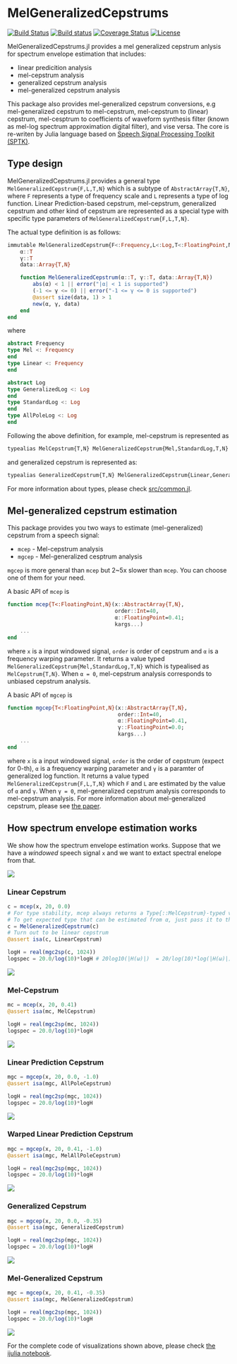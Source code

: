 # MelGeneralizedCepstrums

[![Build Status](https://travis-ci.org/r9y9/MelGeneralizedCepstrums.jl.svg?branch=master)](https://travis-ci.org/r9y9/MelGeneralizedCepstrums.jl)
[![Build status](https://ci.appveyor.com/api/projects/status/gr17ty0m7fagqsh5/branch/master?svg=true)](https://ci.appveyor.com/project/r9y9/melgeneralizedcepstrums-jl/branch/master)
[![Coverage Status](https://coveralls.io/repos/r9y9/MelGeneralizedCepstrums.jl/badge.svg?branch=master)](https://coveralls.io/r/r9y9/MelGeneralizedCepstrums.jl?branch=master)
[![License](http://img.shields.io/badge/license-MIT-brightgreen.svg?style=flat)](LICENSE.md)

MelGeneralizedCepstrums.jl provides a mel generalized cepstrum anlysis for spectrum envelope estimation that includes:

- linear predicition analysis
- mel-cepstrum analysis
- generalized cepstrum analysis
- mel-generalized cepstrum analysis

This package also provides mel-generalized cepstrum conversions, e.g mel-generalized cepstrum to mel-cepstrum, mel-cepstrum to (linear) cepstrum, mel-cesptrum to coefficients of waveform synthesis filter (known as mel-log spectrum approximation digital filter), and vise versa. The core is re-writen by Julia language based on [Speech Signal Processing Toolkit (SPTK)](http://sp-tk.sourceforge.net/).

## Type design

MelGeneralizedCepstrums.jl provides a general type `MelGeneralizedCepstrum{F,L,T,N}` which is a subtype of `AbstractArray{T,N}`, where `F` represents a type of frequency scale and `L` represents a type of log function. Linear Prediction-based cepstrum, mel-cepstrum, generalized cepstrum and other kind of cepstrum are represented as a special type with specific type parameters of `MelGeneralizedCepstrum{F,L,T,N}`.

The actual type definition is as follows:

```julia
immutable MelGeneralizedCepstrum{F<:Frequency,L<:Log,T<:FloatingPoint,N} <: AbstractMelGeneralizedCepstrumArray{F,L,T,N}
    α::T
    γ::T
    data::Array{T,N}

    function MelGeneralizedCepstrum(α::T, γ::T, data::Array{T,N})
        abs(α) < 1 || error("|α| < 1 is supported")
        (-1 <= γ <= 0) || error("-1 <= γ <= 0 is supported")
        @assert size(data, 1) > 1
        new(α, γ, data)
    end
end
```

where

```julia
abstract Frequency
type Mel <: Frequency
end
type Linear <: Frequency
end

abstract Log
type GeneralizedLog <: Log
end
type StandardLog <: Log
end
type AllPoleLog <: Log
end
```

Following the above definition, for example, mel-cepstrum is represented as

```julia
typealias MelCepstrum{T,N} MelGeneralizedCepstrum{Mel,StandardLog,T,N}
```

and generalized cepstrum is represented as:

```julia
typealias GeneralizedCepstrum{T,N} MelGeneralizedCepstrum{Linear,GeneralizedLog,T,N}
```

For more information about types, please check [src/common.jl](src/common.jl).

## Mel-generalized cepstrum estimation

This package provides you two ways to estimate (mel-generalized) cepstrum from a speech signal:

- `mcep` - Mel-cepstrum analysis
- `mgcep` - Mel-generalized cesptrum analysis

`mgcep` is more general than `mcep` but 2~5x slower than `mcep`. You can choose one of them for your need.

A basic API of `mcep` is

```julia
function mcep{T<:FloatingPoint,N}(x::AbstractArray{T,N},
                                  order::Int=40,
                                  α::FloatingPoint=0.41;
                                  kargs...)
    ...
end
```

where `x` is a input windowed signal, `order` is order of cepstrum and `α` is a frequency warping parameter. It returns a value typed `MelGeneralizedCepstrum{Mel,StandardLog,T,N}` which is typealised as `MelCepstrum{T,N}`. When `α = 0`, mel-cepstrum analysis corresponds to unbiased cepstrum analysis.

A basic API of `mgcep` is

```julia
function mgcep{T<:FloatingPoint,N}(x::AbstractArray{T,N},
                                   order::Int=40,
                                   α::FloatingPoint=0.41,
                                   γ::FloatingPoint=0.0;
                                   kargs...)
    ...
end
```

where `x` is a input windowed signal, `order` is the order of cepstrum (expect for 0-th), `α` is a frequency warping parameter and `γ` is a paramter of generalized log function. It returns a value typed `MelGeneralizedCepstrum{F,L,T,N}` which `F` and `L` are estimated by the value of `α` and `γ`. When `γ = 0`, mel-generalized cepstrum analysis corresponds to mel-cepstrum analysis. For more information about mel-generalized cepstrum, please see [the paper](http://www.sp.nitech.ac.jp/~tokuda/selected_pub/pdf/conference/tokuda_icslp1994.pdf).

## How spectrum envelope estimation works

We show how the spectrum envelope estimation works. Suppose that we have a *windowed* speech signal `x` and we want to extact spectral enelope from that.

![](examples/windowed.png)

### Linear Cepstrum

```julia
c = mcep(x, 20, 0.0)
# For type stability, mcep always returns a Type{::MelCepstrum}-typed value even if α = 0.0.
# To get expected type that can be estimated from α, just pass it to the generic constructor.
c = MelGeneralizedCepstrum(c)
# Turn out to be linear cepstrum
@assert isa(c, LinearCepstrum)

logH = real(mgc2sp(c, 1024))
logspec = 20.0/log(10)*logH # 20log10(|H(ω)|)  = 20/log(10)*log(|H(ω)|)
```

![](examples/c.png)

### Mel-Cepstrum

```julia
mc = mcep(x, 20, 0.41)
@assert isa(mc, MelCepstrum)

logH = real(mgc2sp(mc, 1024))
logspec = 20.0/log(10)*logH
```

![](examples/mcep.png)

### Linear Prediction Cepstrum

```julia
mgc = mgcep(x, 20, 0.0, -1.0)
@assert isa(mgc, AllPoleCepstrum)

logH = real(mgc2sp(mgc, 1024))
logspec = 20.0/log(10)*logH
```

![](examples/lpc.png)

### Warped Linear Prediction Cepstrum

```julia
mgc = mgcep(x, 20, 0.41, -1.0)
@assert isa(mgc, MelAllPoleCepstrum)

logH = real(mgc2sp(mgc, 1024))
logspec = 20.0/log(10)*logH
```

![](examples/wlpc.png)

### Generalized Cepstrum

```julia
mgc = mgcep(x, 20, 0.0, -0.35)
@assert isa(mgc, GeneralizedCepstrum)

logH = real(mgc2sp(mgc, 1024))
logspec = 20.0/log(10)*logH
```

![](examples/gcep.png)

### Mel-Generalized Cepstrum

```julia
mgc = mgcep(x, 20, 0.41, -0.35)
@assert isa(mgc, MelGeneralizedCepstrum)

logH = real(mgc2sp(mgc, 1024))
logspec = 20.0/log(10)*logH
```

![](examples/mgcep.png)

For the complete code of visualizations shown above, please check [the ijulia notebook](http://nbviewer.ipython.org/github/r9y9/MelGeneralizedCepstrums.jl/blob/master/examples/MelGeneralizedCepstrumsBasedEnvelope.ipynb).
